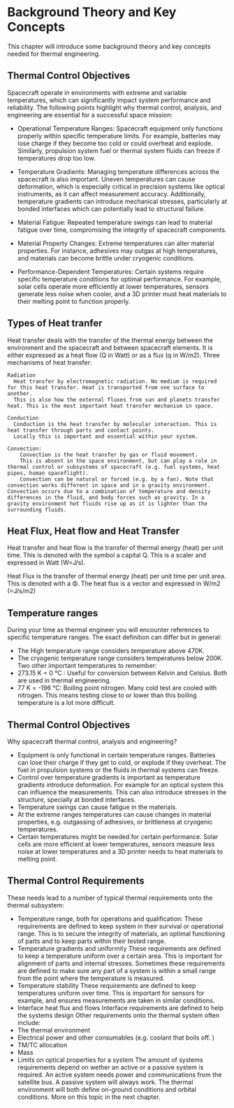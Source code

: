 # Background Theory and Key Concepts

This chapter will introduce some background theory and key concepts needed for thermal engineering. 
## Thermal Control Objectives

Spacecraft operate in environments with extreme and variable temperatures, which can significantly impact system performance and reliability. The following points highlight why thermal control, analysis, and engineering are essential for a successful space mission:

* Operational Temperature Ranges: Spacecraft equipment only functions properly within specific temperature limits. For example, batteries may lose charge if they become too cold or could overheat and explode. Similarly, propulsion system fuel or thermal system fluids can freeze if temperatures drop too low.

* Temperature Gradients: Managing temperature differences across the spacecraft is also important. Uneven temperatures can cause deformation, which is especially critical in precision systems like optical instruments, as it can affect measurement accuracy. Additionally, temperature gradients can introduce mechanical stresses, particularly at bonded interfaces which can potentially lead to structural failure.

* Material Fatigue: Repeated temperature swings can lead to material fatigue over time, compromising the integrity of spacecraft components.

* Material Property Changes: Extreme temperatures can alter material properties. For instance, adhesives may outgas at high temperatures, and materials can become brittle under cryogenic conditions.

* Performance-Dependent Temperatures: Certain systems require specific temperature conditions for optimal performance. For example, solar cells operate more efficiently at lower temperatures, sensors generate less noise when cooler, and a 3D printer must heat materials to their melting point to function properly.


## Types of Heat tranfer

Heat transfer deals with the transfer of the thermal energy between the environment and the spacecraft and between spacecraft elements. It is either expressed as a heat flow (Q in Watt) or as a flux (q in W/m2). Three mechanisms of heat transfer:
```{glossary}
Radiation
  Heat transfer by electromagnetic radiation. No medium is required for this heat transfer. Heat is transported from one surface to another. 
  This is also how the external fluxes from sun and planets transfer heat. This is the most important heat transfer mechanism in space. 

Conduction
  Conduction is the heat transfer by molecular interaction. This is heat transfer through parts and contact points. 
  Locally this is important and essential within your system. 

Convection:
	Convection is the heat transfer by gas or fluid movement. 
	This is absent in the space environment, but can play a role in thermal control or subsystems of spacecraft (e.g. fuel systems, heat pipes, human spaceflight). 
	Convection can be natural or forced (e.g. by a fan). Note that convection works different in space and in a gravity environment. Convection occurs due to a combination of temperature and density differences in the fluid, and body forces such as gravity. In a gravity environment hot fluids rise up as it is lighter than the surrounding fluids. 

```
## Heat Flux, Heat flow and Heat Transfer
Heat transfer and heat flow is the transfer of thermal energy (heat) per unit time. 
This is denoted with the symbol a capital Q. This is a scaler and expressed in Watt (W=J/s).

Heat Flux is the transfer of thermal energy (heat) per unit time per unit area. 
This is denoted with a Φ. The heat flux is a vector and expressed in W/m2 (=J/s/m2)

## Temperature ranges

During your time as thermal engineer you will encounter references to specific temperature ranges. 
The exact definition can differ but in general:
- The High temperature range considers temperature above 470K. 
- The cryogenic temperature range considers temperatures below 200K.
Two other important temperatures to remember:
- 273.15 K = 0 °C : Useful for conversion between Kelvin and Celsius. Both are used in thermal engineering. 
- 77 K  = -196 °C: Boiling point nitrogen. Many cold test are cooled with nitrogen. 
This means testing close to or lower than this boiling temperature is a lot more difficult. 

## Thermal Control Objectives
Why spacecraft thermal control, analysis and engineering?

- Equipment is only functional in certain temperature ranges. Batteries can lose their charge if they get to cold, or explode if they overheat. The fuel in propulsion systems or the fluids in thermal systems can freeze. 
- Control over temperature gradients is important as temperature gradients introduce deformation. For example for an optical system this can influence the measurements. This can also introduce stresses in the structure, specially at bonded interfaces.
- Temperature swings can cause fatigue in the materials. 
- At the extreme ranges temperatures can cause changes in material properties, e.g. outgassing of adhesives, or brittleness at cryogenic temperatures.
- Certain temperatures might be needed for certain performance. Solar cells are more efficient at lower temperatures, sensors measure less noise at lower temperatures and a 3D printer needs to heat materials to melting point. 

## Thermal Control Requirements
These needs lead to a number of typical thermal requirements onto the thermal subsystem:
- Temperature range, both for operations and qualification:
These requirements are defined to keep system in their survival or operational range. This is to secure the integrity of materials, an optimal functioning of parts and to keep parts within their tested range. 
- Temperature gradients and uniformity
These requirements are defined to keep a temperature uniform over a certain area. This is important for alignment of parts and internal stresses. Sometimes these requirements are defined to make sure any part of a system is within a small range from the point where the temperature is measured. 
- Temperature stability
These requirements are defined to keep temperatures uniform over time. This is important for sensors for example, and ensures measurements are taken in similar conditions. 
- Interface heat flux and flows
Interface requirements are defined to help the systems design
Other requirements onto the thermal system often include:
- The thermal environment
- Electrical power and other consumables (e.g. coolant that boils off. )
- TM/TC allocation
- Mass
- Limits on optical properties for a system
The amount of systems requirements depend on wether an active or a passive system is required. An active system needs power and communications from the satellite bus. A passive system will always work. 
The thermal environment will both define on-ground conditions and orbital conditions. More on this topic in the next chapter. 


